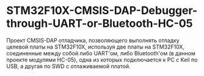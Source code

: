 # STM32F10X-CMSIS-DAP-Debugger-through-UART-or-Bluetooth-HC-05
Проект CMSIS-DAP отладчика, позволяющего выполнять отладку целевой платы на STM32F10X, используя две платы на STM32F10X, соединенные между собой либо UART'ом, либо Bluetooth'ом (в данном проекте модулями HC-05), одна из которых подключается к PC с Keil по USB, а другая по SWD с отлаживаемой платой.
